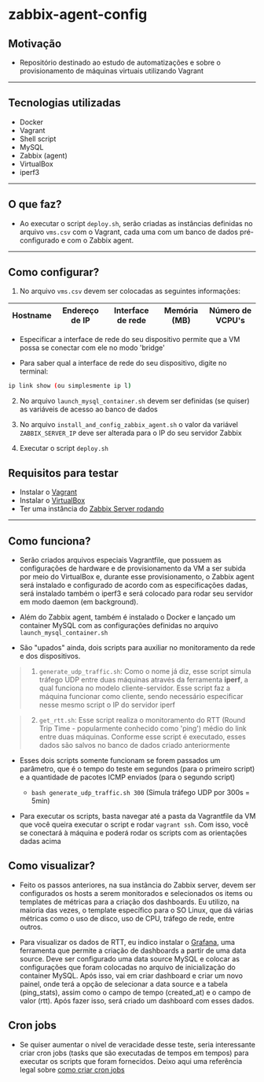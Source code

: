 # zabbix-agent-config

## Motivação
- Repositório destinado ao estudo de automatizações e sobre o provisionamento de máquinas virtuais utilizando Vagrant

___
## Tecnologias utilizadas

- Docker
- Vagrant
- Shell script
- MySQL
- Zabbix (agent)
- VirtualBox
- iperf3

___
## O que faz?
- Ao executar o script `deploy.sh`, serão criadas as instâncias definidas no arquivo `vms.csv` com o Vagrant, cada uma com um banco de dados pré-configurado e com o Zabbix agent.

___
## Como configurar?
1. No arquivo `vms.csv` devem ser colocadas as seguintes informações:
  
| Hostname | Endereço de IP | Interface de rede | Memória (MB) | Número de VCPU's
| - | - | - | - | - |

- Especificar a interface de rede do seu dispositivo permite que a VM possa se conectar com ele no modo 'bridge'
  
- Para saber qual a interface de rede do seu dispositivo, digite no terminal:
```bash 
ip link show (ou simplesmente ip l)
``` 
2. No arquivo `launch_mysql_container.sh` devem ser definidas (se quiser) as variáveis de acesso ao banco de dados
   
3. No arquivo `install_and_config_zabbix_agent.sh` o valor da variável `ZABBIX_SERVER_IP` deve ser alterada para o IP do seu servidor Zabbix
  
4. Executar o script `deploy.sh`

## Requisitos para testar
- Instalar o [Vagrant](https://www.vagrantup.com/downloads)
- Instalar o [VirtualBox](https://www.virtualbox.org/wiki/Downloads)
- Ter uma instância do [Zabbix Server rodando](https://www.google.com/url?sa=t&rct=j&q=&esrc=s&source=web&cd=&cad=rja&uact=8&ved=2ahUKEwj_msTj9MD0AhUfD7kGHSOcB4QQwqsBegQIKxAB&url=https%3A%2F%2Fwww.youtube.com%2Fwatch%3Fv%3DO8KIZ3N2_L4&usg=AOvVaw17kfRAJyRY49x0DGZF1F2e)

___
## Como funciona?
- Serão criados arquivos especiais Vagrantfile, que possuem as configurações de hardware e de provisionamento da VM a ser subida por meio do VirtualBox e, durante esse provisionamento, o Zabbix agent será instalado e configurado de acordo com as especificações dadas, será instalado também o iperf3 e será colocado para rodar seu servidor em modo daemon (em background).
  
- Além do Zabbix agent, também é instalado o Docker e lançado um container MySQL com as configurações definidas no arquivo `launch_mysql_container.sh`

- São "upados" ainda, dois scripts para auxiliar no monitoramento da rede e dos dispositivos.

> 1. `generate_udp_traffic.sh`: Como o nome já diz, esse script simula tráfego UDP entre duas máquinas através da ferramenta **iperf**, a qual funciona no modelo cliente-servidor. Esse script faz a máquina funcionar como cliente, sendo necessário especificar nesse mesmo script o IP do servidor iperf
   
> 2. `get_rtt.sh`: Esse script realiza o monitoramento do RTT (Round Trip Time - popularmente conhecido como 'ping') médio do link entre duas máquinas. Conforme esse script é executado, esses dados são salvos no banco de dados criado anteriormente

- Esses dois scripts somente funcionam se forem passados um parâmetro, que é o tempo do teste em segundos (para o primeiro script) e a quantidade de pacotes ICMP enviados (para o segundo script)
  - `bash generate_udp_traffic.sh 300` (Simula tráfego UDP por 300s = 5min)

- Para executar os scripts, basta navegar até a pasta da Vagrantfile da VM que você queira executar o script e rodar `vagrant ssh`. Com isso, você se conectará à máquina e poderá rodar os scripts com as orientações dadas acima

## Como visualizar?
- Feito os passos anteriores, na sua instância do Zabbix server, devem ser configurados os hosts a serem monitorados e selecionados os items ou templates de métricas para a criação dos dashboards. Eu utilizo, na maioria das vezes, o template específico para o SO Linux, que dá várias métricas como o uso de disco, uso de CPU, tráfego de rede, entre outros.

- Para visualizar os dados de RTT, eu indico instalar o [Grafana](https://grafana.com/docs/grafana/latest/installation/), uma ferramenta que permite a criação de dashboards a partir de uma data source. Deve ser configurado uma data source MySQL e colocar as configurações que foram colocadas no arquivo de inicialização do container MySQL. Após isso, vai em criar dashboard e criar um novo painel, onde terá a opção de selecionar a data source e a tabela (ping_stats), assim como o campo de tempo (created_at) e o campo de valor (rtt). Após fazer isso, será criado um dashboard com esses dados.
  
## Cron jobs
- Se quiser aumentar o nível de veracidade desse teste, seria interessante criar cron jobs (tasks que são executadas de tempos em tempos) para executar os scripts que foram fornecidos. Deixo aqui uma referência legal sobre [como criar cron jobs](https://help.dreamhost.com/hc/en-us/articles/215767047-Creating-a-custom-Cron-Job)
